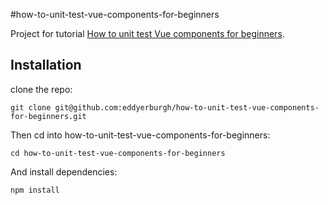 #how-to-unit-test-vue-components-for-beginners

Project for tutorial [How to unit test Vue components for beginners](http://www.coding123.org/?p=414&preview=true).

## Installation

clone the repo:

```
git clone git@github.com:eddyerburgh/how-to-unit-test-vue-components-for-beginners.git
```
Then cd into how-to-unit-test-vue-components-for-beginners:
```
cd how-to-unit-test-vue-components-for-beginners
```
And install dependencies:
```
npm install
```
